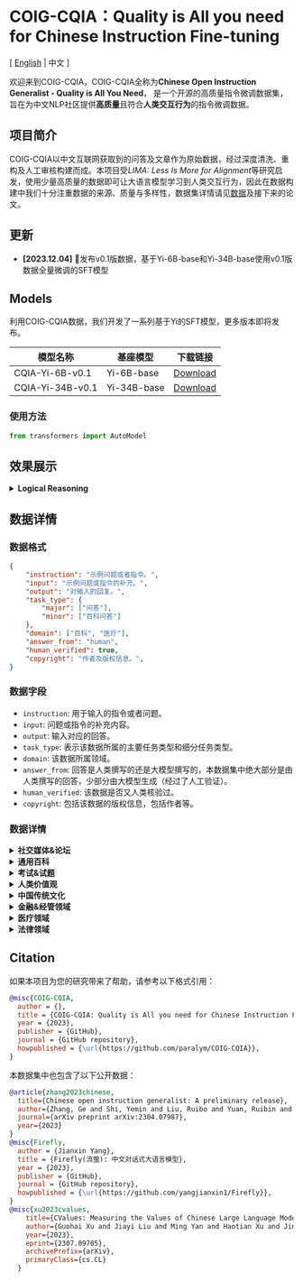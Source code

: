 # COIG-CQIA：Quality is All you need for Chinese Instruction Fine-tuning

\[ [English](README.md) | 中文 \]

欢迎来到COIG-CQIA，COIG-CQIA全称为**Chinese Open Instruction Generalist - Quality is All You Need**， 是一个开源的高质量指令微调数据集，旨在为中文NLP社区提供**高质量**且符合**人类交互行为**的指令微调数据。


## 项目简介

COIG-CQIA以中文互联网获取到的问答及文章作为原始数据，经过深度清洗、重构及人工审核构建而成。本项目受*LIMA: Less Is More for Alignment*等研究启发，使用少量高质量的数据即可让大语言模型学习到人类交互行为，因此在数据构建中我们十分注重数据的来源、质量与多样性，数据集详情请见[数据](#数据详情)及接下来的论文。

## 更新

- **[2023.12.04]** 🎉发布v0.1版数据，基于Yi-6B-base和Yi-34B-base使用v0.1版数据全量微调的SFT模型

## Models

利用COIG-CQIA数据，我们开发了一系列基于Yi的SFT模型，更多版本即将发布。

| 模型名称 | 基座模型 | 下载链接 |
| --- | --- | --- |
| CQIA-Yi-6B-v0.1 | Yi-6B-base | [Download](#) |
| CQIA-Yi-34B-v0.1 | Yi-34B-base | [Download](#) |

### 使用方法

```python
from transformers import AutoModel
```

## 效果展示

<details>
<summary><b>Logical Reasoning</b></summary>
<p>

> Input: 

> Response: 

</p>
</details>

## 数据详情

### 数据格式

```json
{
    "instruction": "示例问题或者指令。",
    "input": "示例问题或指令的补充。",
    "output": "对输入的回复。",
    "task_type": {
        "major": ["问答"],
        "minor": ["百科问答"]
    },
    "domain": ["百科", "医疗"],
    "answer_from": "human",
    "human_verified": true,
    "copyright": "作者及版权信息。",
}
```

### 数据字段

- `instruction`: 用于输入的指令或者问题。
- `input`: 问题或指令的补充内容。
- `output`: 输入对应的回答。
- `task_type`: 表示该数据所属的主要任务类型和细分任务类型。
- `domain`: 该数据所属领域。
- `answer_from`: 回答是人类撰写的还是大模型撰写的，本数据集中绝大部分是由人类撰写的回答，少部分由大模型生成（经过了人工验证）。
- `human_verified`: 该数据是否又人类核验过。
- `copyright`: 包括该数据的版权信息，包括作者等。

### 数据详情

<details>
<summary><b>社交媒体&论坛</b></summary>

| 类别          | 数量 | 来源 | 构造方式                     |
| ----------------- | -------- | ------ | --------------------------------------- |
| 知乎        | 8837      | [[网址链接]](https://www.zhihu.com/) | 经过过阶段的数据质量筛选和人工验证。 |
| 豆瓣       | 3132    | [[网址链接]](https://www.douban.com/) | 人工撰写多样的prompt模板构造而成。 |
| 小红书       | 1508    | [[网址链接]](https://www.xiaohongshu.com/explore) | 人工撰写多样的prompt模板构造而成。 |
| Segmentfault       | 458    | [[网址链接]](https://segmentfault.com/) | 规则方式清洗与筛选，并经过人工验证。 |
| **总量**         | **13935** | -      | -                                       |

</details>

<details>
<summary><b>通用百科</b></summary>

| 类别          | 数量 | 来源 | 构造方式                     |
| ----------------- | -------- | ------ | --------------------------------------- |
| 百科文章        | 980      | 从网络中收集。[[网址链接]](https://10why.net/) [[网址链接]](https://www.eetree.cn/wiki/eebaike) [[网址链接]](https://www.nongyie.com/) [[网址链接]](https://www.gkket.com/gkwk/) | 规则方式清洗与筛选，并经过人工验证。 |
| 中国大百科全书       | 1706    | [[网址链接]](https://www.zgbk.com/) | 人工撰写多样的prompt模板构造而成。 |
| wikiHow中文       | 1876    | [[网址链接]](https://zh.wikihow.com/首页)&[[公开数据集]](https://github.com/esbatmop/MNBVC/tree/main) | 规则方式清洗与筛选。 |
| **总量**         | **4571** | -      | -                                       |

</details>

<details>
<summary><b>考试&试题</b></summary>

| 类别          | 数量 | 来源 | 构造方式                     |
| ----------------- | -------- | ------ | --------------------------------------- |
| 高考&中考        | 2000      | [[公开数据集]](https://huggingface.co/datasets/BAAI/COIG) | - |
| 研究生入学考试       | 475    | 从网络中收集 | 规则方式清洗与筛选。 |
| 逻辑推理题       | 422    | 从网络中收集 | 规则方式清洗与筛选。 |
| **总量**         | **2897** | -      | -                                       |

</details>

<details>
<summary><b>人类价值观</b></summary>

| 类别          | 数量 | 来源 | 构造方式                     |
| ----------------- | -------- | ------ | --------------------------------------- |
| 100poison         | 906      | [[公开数据集]](https://modelscope.cn/datasets/damo/100PoisonMpts/summary) | - |
| COIG-human-value  | 101      | [[公开数据集]](https://huggingface.co/datasets/BAAI/COIG) | 经人工审核数据质量 |
| **总量**         | **1007** | -      | -                                       |

</details>

<details>
<summary><b>中国传统文化</b></summary>

| 类别          | 数量 | 来源 | 构造方式                     |
| ----------------- | -------- | ------ | --------------------------------------- |
| 中华传统文化试题         | 232      | 从网络中收集 | 规则方式清洗与筛选，并经过人工验证。 |
| 成语释义  | 112      | [[公开数据集]](https://huggingface.co/datasets/YeungNLP/firefly-train-1.1M) | 规则方式清洗与筛选，并经过人工验证。 |
| 古诗词撰写  | 47      | [[公开数据集]](https://huggingface.co/datasets/YeungNLP/firefly-train-1.1M) | 规则方式清洗与筛选，并经过人工验证。 |
| 文言文互译  | 112      | [[公开数据集]](https://huggingface.co/datasets/YeungNLP/firefly-train-1.1M) | 规则方式清洗与筛选，并经过人工验证。 |
| **总量**         | **1112** | -      | -                                       |

</details>

<details>
<summary><b>金融&经管领域</b></summary>

| 类别          | 数量 | 来源 | 构造方式                     |
| ----------------- | -------- | ------ | --------------------------------------- |
| MBA百科       | 10689    | [[网址链接]](https://wiki.mbalib.com/wiki/首页) | 人工撰写多样的prompt模板构造而成。 |
| 金融NLP任务  | 600      | [[公开数据集]](https://huggingface.co/datasets/BAAI/COIG-PC) | 人工核验数据质量 |
| **总量**         | **12689** | -      | -                                       |

</details>

<details>
<summary><b>医疗领域</b></summary>

| 类别          | 数量 | 来源 | 构造方式                     |
| ----------------- | -------- | ------ | --------------------------------------- |
| 医疗百科       | 8351    | [[网址链接]](www.baikemy.com) | 人工撰写多样的prompt模板构造而成。 |
| 医疗文章  | 186      | [[网址链接]](https://51zyzy.com/article/list.html) [[网址链接]](https://baobao.baidu.com/dailyjnl/list/13.html) | 规则方式清洗与筛选。 |
| **总量**         | **8537** | -      | -                                       |

</details>

<details>
<summary><b>法律领域</b></summary>

| 类别          | 数量 | 来源 | 构造方式                     |
| ----------------- | -------- | ------ | --------------------------------------- |
| 法律研究生入学考试       | 2645    | 从网络中收集 | 规则方式清洗与筛选。 |
| **总量**         | **2645** | -      | -                                       |

</details>

## Citation

如果本项目为您的研究带来了帮助，请参考以下格式引用：

```bibtex
@misc{COIG-CQIA,
  author = {},
  title = {COIG-CQIA: Quality is All you need for Chinese Instruction Fine-tuning},
  year = {2023},
  publisher = {GitHub},
  journal = {GitHub repository},
  howpublished = {\url{https://github.com/paralym/COIG-CQIA}},
}
```

本数据集中也包含了以下公开数据：
```bibtex
@article{zhang2023chinese,
  title={Chinese open instruction generalist: A preliminary release},
  author={Zhang, Ge and Shi, Yemin and Liu, Ruibo and Yuan, Ruibin and Li, Yizhi and Dong, Siwei and Shu, Yu and Li, Zhaoqun and Wang, Zekun and Lin, Chenghua and others},
  journal={arXiv preprint arXiv:2304.07987},
  year={2023}
}
@misc{Firefly,
  author = {Jianxin Yang},
  title = {Firefly(流萤): 中文对话式大语言模型},
  year = {2023},
  publisher = {GitHub},
  journal = {GitHub repository},
  howpublished = {\url{https://github.com/yangjianxin1/Firefly}},
}
@misc{xu2023cvalues,
    title={CValues: Measuring the Values of Chinese Large Language Models from Safety to Responsibility}, 
    author={Guohai Xu and Jiayi Liu and Ming Yan and Haotian Xu and Jinghui Si and Zhuoran Zhou and Peng Yi and Xing Gao and Jitao Sang and Rong Zhang and Ji Zhang and Chao Peng and Fei Huang and Jingren Zhou},
    year={2023},
    eprint={2307.09705},
    archivePrefix={arXiv},
    primaryClass={cs.CL}
  }
```
